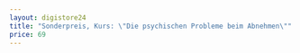 ```yaml
---
layout: digistore24
title: "Sonderpreis, Kurs: \"Die psychischen Probleme beim Abnehmen\""
price: 69
---
```


